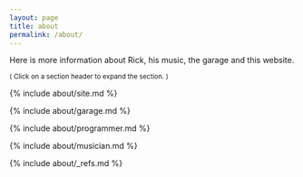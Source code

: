 ```yaml
---
layout: page
title: about
permalink: /about/
---
```


Here is more information about Rick, his music, the garage and this website.

<small> ( Click on a section header to expand the section. ) </small>

<!-- ============================================================================================================== -->

<div class="section" markdown="1" onClick="showSection(this);">

{% include about/site.md %}

</div>

<!-- ============================================================================================================== -->

<div class="section" markdown="1" onClick="showSection(this);">

{% include about/garage.md %}

</div>

<!-- ============================================================================================================== -->

<div class="section" markdown="1" onClick="showSection(this);">

{% include about/programmer.md %}

</div>

<!-- ============================================================================================================== -->

<div class="section" markdown="1" onClick="showSection(this);">

{% include about/musician.md %}

</div>

<!-- ============================================================================================================== -->

<script>

function showSection( div ) {

  if ( $( div ).hasClass( 'selected' ) )
  {
    $( div ).removeClass( 'selected' );
  }
  else
  {
    $( "div.selected" ).removeClass( 'selected' );
    $( div ).addClass( 'selected' );
  }
}

</script>

<!-- ============================================================================================================== -->

{% include about/_refs.md %}
